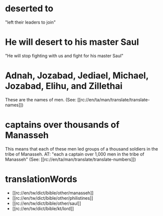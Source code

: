 # deserted to

"left their leaders to join"

# He will desert to his master Saul

"He will stop fighting with us and fight for his master Saul"

# Adnah, Jozabad, Jediael, Michael, Jozabad, Elihu, and Zillethai

These are the names of men. (See: [[rc://en/ta/man/translate/translate-names]])

# captains over thousands of Manasseh

This means that each of these men led groups of a thousand soldiers in the tribe of Manasseh. AT: "each a captain over 1,000 men in the tribe of Manasseh" (See: [[rc://en/ta/man/translate/translate-numbers]])

# translationWords

* [[rc://en/tw/dict/bible/other/manasseh]]
* [[rc://en/tw/dict/bible/other/philistines]]
* [[rc://en/tw/dict/bible/other/saul]]
* [[rc://en/tw/dict/bible/kt/lord]]